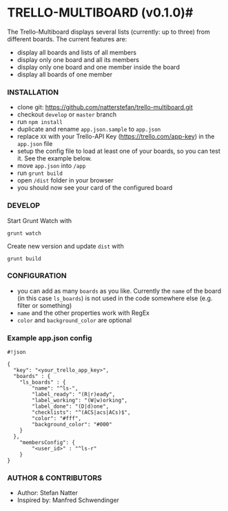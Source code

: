 # TRELLO-MULTIBOARD (v0.1.0)#

The Trello-Multiboard displays several lists (currently: up to three) from different boards. The current features are:

* display all boards and lists of all members
* display only one board and all its members
* display only one board and one member inside the board
* display all boards of one member

### INSTALLATION ###

* clone git: https://github.com/natterstefan/trello-multiboard.git
* checkout `develop` or `master` branch
* run `npm install`
* duplicate and rename `app.json.sample` to `app.json`
* replace `XX` with your Trello-API Key (https://trello.com/app-key) in the `app.json` file
* setup the config file to load at least one of your boards, so you can test it. See the example below.
* move `app.json` into `/app` 
* run `grunt build`
* open `/dist` folder in your browser
* you should now see your card of the configured board


### DEVELOP ###

Start Grunt Watch with

`grunt watch`

Create new version and update `dist` with

`grunt build`


### CONFIGURATION ###

* you can add as many `boards` as you like. Currently the `name` of the board (in this case `ls_boards`) is not used in the code somewhere else (e.g. filter or something)
* `name` and the other properties work with RegEx
* `color` and `background_color` are optional

### Example app.json config ###

```
#!json

{
  "key": "<your_trello_app_key>",
  "boards" : {
    "ls_boards" : {
        "name": "^ls-",
        "label_ready": "(R|r)eady",
        "label_working": "(W|w)orking",
        "label_done": "(D|d)one",
        "checklists": "^(ACS|acs|ACs)$",
        "color": "#fff",
        "background_color": "#000"
    }
  },
    "membersConfig": {
        "<user_id>" : "^ls-r"
    }
}
```

### AUTHOR & CONTRIBUTORS ###

* Author: Stefan Natter
* Inspired by: Manfred Schwendinger
